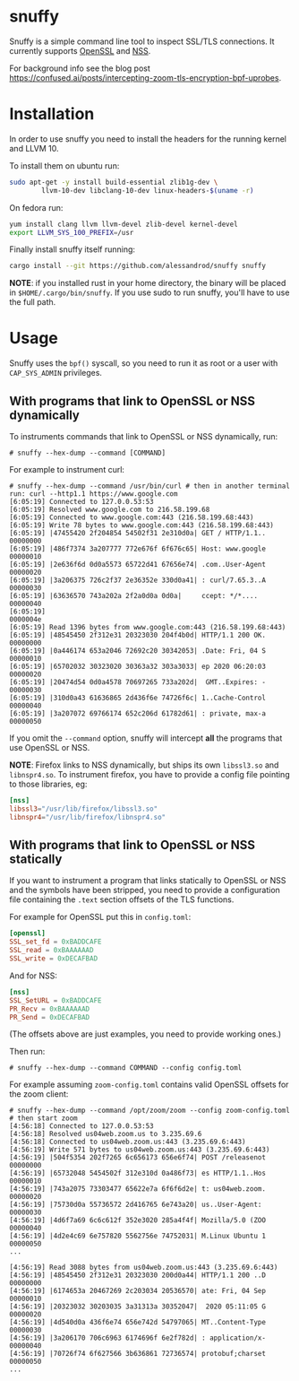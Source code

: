 # snuffy

Snuffy is a simple command line tool to inspect SSL/TLS connections. It currently supports [OpenSSL](https://openssl.org) and [NSS](https://developer.mozilla.org/en-US/docs/Mozilla/Projects/NSS).

For background info see the blog post https://confused.ai/posts/intercepting-zoom-tls-encryption-bpf-uprobes.

# Installation

In order to use snuffy you need to install the headers for the running kernel and LLVM 10.

To install them on ubuntu run:

```sh
sudo apt-get -y install build-essential zlib1g-dev \
        llvm-10-dev libclang-10-dev linux-headers-$(uname -r)
```

On fedora run:

```sh
yum install clang llvm llvm-devel zlib-devel kernel-devel
export LLVM_SYS_100_PREFIX=/usr
```

Finally install snuffy itself running:

```sh
cargo install --git https://github.com/alessandrod/snuffy snuffy
```

**NOTE**: if you installed rust in your home directory, the binary will be placed in `$HOME/.cargo/bin/snuffy`. If you use sudo to run snuffy, you'll have to use the full path.

# Usage

Snuffy uses the `bpf()` syscall, so you need to run it as root or a user with `CAP_SYS_ADMIN` privileges.

## With programs that link to OpenSSL or NSS dynamically

To instruments commands that link to OpenSSL or NSS dynamically, run:

```
# snuffy --hex-dump --command [COMMAND]
```

For example to instrument curl:

```
# snuffy --hex-dump --command /usr/bin/curl # then in another terminal run: curl --http1.1 https://www.google.com
[6:05:19] Connected to 127.0.0.53:53
[6:05:19] Resolved www.google.com to 216.58.199.68
[6:05:19] Connected to www.google.com:443 (216.58.199.68:443)
[6:05:19] Write 78 bytes to www.google.com:443 (216.58.199.68:443)
[6:05:19] |47455420 2f204854 54502f31 2e310d0a| GET / HTTP/1.1.. 00000000
[6:05:19] |486f7374 3a207777 772e676f 6f676c65| Host: www.google 00000010
[6:05:19] |2e636f6d 0d0a5573 65722d41 67656e74| .com..User-Agent 00000020
[6:05:19] |3a206375 726c2f37 2e36352e 330d0a41| : curl/7.65.3..A 00000030
[6:05:19] |63636570 743a202a 2f2a0d0a 0d0a|     ccept: */*....   00000040
[6:05:19]                                                        0000004e
[6:05:19] Read 1396 bytes from www.google.com:443 (216.58.199.68:443)
[6:05:19] |48545450 2f312e31 20323030 204f4b0d| HTTP/1.1 200 OK. 00000000
[6:05:19] |0a446174 653a2046 72692c20 30342053| .Date: Fri, 04 S 00000010
[6:05:19] |65702032 30323020 30363a32 303a3033| ep 2020 06:20:03 00000020
[6:05:19] |20474d54 0d0a4578 70697265 733a202d|  GMT..Expires: - 00000030
[6:05:19] |310d0a43 61636865 2d436f6e 74726f6c| 1..Cache-Control 00000040
[6:05:19] |3a207072 69766174 652c206d 61782d61| : private, max-a 00000050
```

If you omit the `--command` option, snuffy will intercept **all** the programs that use OpenSSL or NSS.

**NOTE**: Firefox links to NSS dynamically, but ships its own `libssl3.so` and `libnspr4.so`. To instrument firefox, you have to provide a config file pointing to those libraries, eg:

```toml
[nss]
libssl3="/usr/lib/firefox/libssl3.so"
libnspr4="/usr/lib/firefox/libnspr4.so"
```

## With programs that link to OpenSSL or NSS statically

If you want to instrument a program that links statically to OpenSSL or NSS and the symbols have been stripped, you need to provide a configuration file containing the `.text` section offsets of the TLS functions.

For example for OpenSSL put this in `config.toml`:

```toml
[openssl]
SSL_set_fd = 0xBADDCAFE
SSL_read = 0xBAAAAAAD
SSL_write = 0xDECAFBAD
```

And for NSS:

```toml
[nss]
SSL_SetURL = 0xBADDCAFE
PR_Recv = 0xBAAAAAAD
PR_Send = 0xDECAFBAD
```

(The offsets above are just examples, you need to provide working ones.)

Then run:

```
# snuffy --hex-dump --command COMMAND --config config.toml
```

For example assuming `zoom-config.toml` contains valid OpenSSL offsets for the zoom client:

```
# snuffy --hex-dump --command /opt/zoom/zoom --config zoom-config.toml # then start zoom
[4:56:18] Connected to 127.0.0.53:53
[4:56:18] Resolved us04web.zoom.us to 3.235.69.6
[4:56:18] Connected to us04web.zoom.us:443 (3.235.69.6:443)
[4:56:19] Write 571 bytes to us04web.zoom.us:443 (3.235.69.6:443)
[4:56:19] |504f5354 202f7265 6c656173 656e6f74| POST /releasenot 00000000
[4:56:19] |65732048 5454502f 312e310d 0a486f73| es HTTP/1.1..Hos 00000010
[4:56:19] |743a2075 73303477 65622e7a 6f6f6d2e| t: us04web.zoom. 00000020
[4:56:19] |75730d0a 55736572 2d416765 6e743a20| us..User-Agent:  00000030
[4:56:19] |4d6f7a69 6c6c612f 352e3020 285a4f4f| Mozilla/5.0 (ZOO 00000040
[4:56:19] |4d2e4c69 6e757820 5562756e 74752031| M.Linux Ubuntu 1 00000050
...

[4:56:19] Read 3088 bytes from us04web.zoom.us:443 (3.235.69.6:443)
[4:56:19] |48545450 2f312e31 20323030 200d0a44| HTTP/1.1 200 ..D 00000000
[4:56:19] |6174653a 20467269 2c203034 20536570| ate: Fri, 04 Sep 00000010
[4:56:19] |20323032 30203035 3a31313a 30352047|  2020 05:11:05 G 00000020
[4:56:19] |4d540d0a 436f6e74 656e742d 54797065| MT..Content-Type 00000030
[4:56:19] |3a206170 706c6963 6174696f 6e2f782d| : application/x- 00000040
[4:56:19] |70726f74 6f627566 3b636861 72736574| protobuf;charset 00000050
...
```
